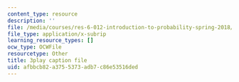 ```yaml
---
content_type: resource
description: ''
file: /media/courses/res-6-012-introduction-to-probability-spring-2018/afbbcb82a3755373adb7c86e53516ded_JYI5xKlH_MU.vtt
file_type: application/x-subrip
learning_resource_types: []
ocw_type: OCWFile
resourcetype: Other
title: 3play caption file
uid: afbbcb82-a375-5373-adb7-c86e53516ded
---
```

